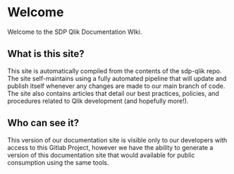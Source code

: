 <!--public-->
# Welcome

Welcome to the SDP Qlik Documentation WIki.

## What is this site?

This site is automatically compiled from the contents of the sdp-qlik repo. The site self-maintains using a fully automated pipeline that will update and publish itself whenever any changes are made to our main branch of code. The site also contains articles that detail our best practices, policies, and procedures related to Qlik development (and hopefully more!).

## Who can see it?

This version of our documentation site is visible only to our developers with access to this Gitlab Project, however we have the ability to generate a version of this documentation site that would available for public consumption using the same tools.